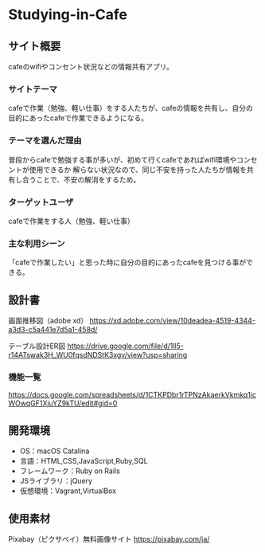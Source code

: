 # Studying-in-Cafe

## サイト概要
cafeのwifiやコンセント状況などの情報共有アプリ。

### サイトテーマ
cafeで作業（勉強、軽い仕事）をする人たちが、cafeの情報を共有し、自分の目的にあったcafeで作業できるようになる。

### テーマを選んだ理由
普段からcafeで勉強する事が多いが、初めて行くcafeであればwifi環境やコンセントが使用できるか
解らない状況なので、同じ不安を持った人たちが情報を共有し合うことで、不安の解消をするため。

### ターゲットユーザ
cafeで作業をする人（勉強、軽い仕事）

### 主な利用シーン
「cafeで作業したい」と思った時に自分の目的にあったcafeを見つける事ができる。

## 設計書
画面推移図（adobe xd）
https://xd.adobe.com/view/10deadea-4519-4344-a3d3-c5a441e7d5a1-458d/

テーブル設計ER図
https://drive.google.com/file/d/1ll5-r14ATswak3H_WU0fqsdNDStK3xgv/view?usp=sharing

### 機能一覧
https://docs.google.com/spreadsheets/d/1CTKPDbr1rTPNzAkaerkVkmkq1icWOwqGF1XjuYZ9kTU/edit#gid=0

## 開発環境
- OS：macOS Catalina
- 言語：HTML,CSS,JavaScript,Ruby,SQL
- フレームワーク：Ruby on Rails
- JSライブラリ：jQuery
- 仮想環境：Vagrant,VirtualBox

## 使用素材
Pixabay（ピクサベイ）無料画像サイト
https://pixabay.com/ja/

